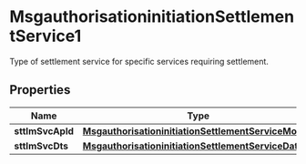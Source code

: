 

# MsgauthorisationinitiationSettlementService1

Type of settlement service for specific services requiring settlement.
## Properties

Name | Type | Description | Notes
------------ | ------------- | ------------- | -------------
**sttlmSvcApld** | [**MsgauthorisationinitiationSettlementServiceMode1**](MsgauthorisationinitiationSettlementServiceMode1.md) |  |  [optional]
**sttlmSvcDts** | [**MsgauthorisationinitiationSettlementServiceDate1**](MsgauthorisationinitiationSettlementServiceDate1.md) |  |  [optional]



